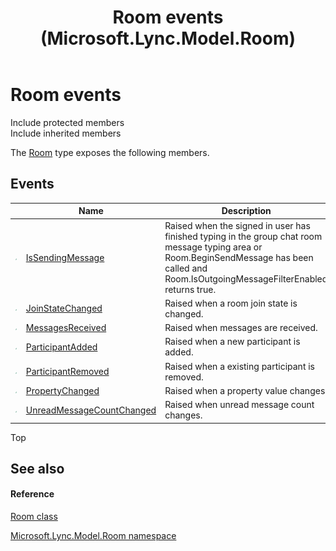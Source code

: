 ﻿---
title: Room events (Microsoft.Lync.Model.Room)
TOCTitle: Room events
ms:assetid: Events.T:Microsoft.Lync.Model.Room.Room_DI_3_UC_OCS14MrefLyncWPF
ms:mtpsurl: https://msdn.microsoft.com/en-us/library/microsoft.lync.model.room.room_di_3_uc_ocs14mreflyncwpf_events(v=office.15)
ms:contentKeyID: 48600470
ms.date: 07/28/2014
mtps_version: v=office.15
---

# Room events

Include protected members  
Include inherited members  

The [Room](room-class-microsoft-lync-model-room_2.md) type exposes the following members.

## Events

<table>
<thead>
<tr class="header">
<th> </th>
<th>Name</th>
<th>Description</th>
</tr>
</thead>
<tbody>
<tr class="odd">
<td><img src="images/JJ266306.pubevent(Office.15).gif" title="Public event" alt="Public event" /></td>
<td><a href="room-issendingmessage-event-microsoft-lync-model-room_2.md">IsSendingMessage</a></td>
<td>Raised when the signed in user has finished typing in the group chat room message typing area or Room.BeginSendMessage has been called and Room.IsOutgoingMessageFilterEnabled returns true.</td>
</tr>
<tr class="even">
<td><img src="images/JJ266306.pubevent(Office.15).gif" title="Public event" alt="Public event" /></td>
<td><a href="room-joinstatechanged-event-microsoft-lync-model-room_2.md">JoinStateChanged</a></td>
<td>Raised when a room join state is changed.</td>
</tr>
<tr class="odd">
<td><img src="images/JJ266306.pubevent(Office.15).gif" title="Public event" alt="Public event" /></td>
<td><a href="room-messagesreceived-event-microsoft-lync-model-room_2.md">MessagesReceived</a></td>
<td>Raised when messages are received.</td>
</tr>
<tr class="even">
<td><img src="images/JJ266306.pubevent(Office.15).gif" title="Public event" alt="Public event" /></td>
<td><a href="room-participantadded-event-microsoft-lync-model-room_2.md">ParticipantAdded</a></td>
<td>Raised when a new participant is added.</td>
</tr>
<tr class="odd">
<td><img src="images/JJ266306.pubevent(Office.15).gif" title="Public event" alt="Public event" /></td>
<td><a href="room-participantremoved-event-microsoft-lync-model-room_2.md">ParticipantRemoved</a></td>
<td>Raised when a existing participant is removed.</td>
</tr>
<tr class="even">
<td><img src="images/JJ266306.pubevent(Office.15).gif" title="Public event" alt="Public event" /></td>
<td><a href="room-propertychanged-event-microsoft-lync-model-room_2.md">PropertyChanged</a></td>
<td>Raised when a property value changes.</td>
</tr>
<tr class="odd">
<td><img src="images/JJ266306.pubevent(Office.15).gif" title="Public event" alt="Public event" /></td>
<td><a href="room-unreadmessagecountchanged-event-microsoft-lync-model-room_2.md">UnreadMessageCountChanged</a></td>
<td>Raised when unread message count changes.</td>
</tr>
</tbody>
</table>


Top

## See also

#### Reference

[Room class](room-class-microsoft-lync-model-room_2.md)

[Microsoft.Lync.Model.Room namespace](microsoft-lync-model-room-namespace_2.md)

